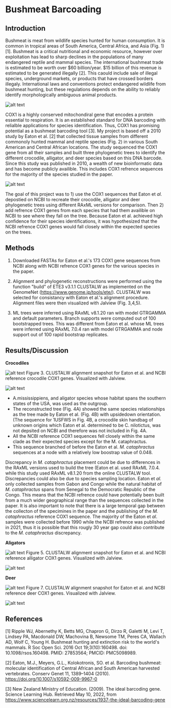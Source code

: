 # Bushmeat Barcoading

## Introduction

   Bushmeat is meat from wildlife species hunted for human consumption. It is common in tropical areas of South America, Central Africa, and Asia (Fig. 1)[1]. Bushmeat is a critical nutritional and economic resource, however over exploitation has lead to sharp declines in the populations of many endangered reptile and mammal species. The international bushmeat trade is estimated to be worth over $60 billion/year. $15 billion of this revenue is estimated to be generated illegally [2]. This caould include sale of illegal species, underground markets, or products that have crossed borders illegaly. International laws and conventions protect endangered wildlife from bushmeat hunting, but these regulations depends on the ability to reliably identify morphologically ambiguous animal products. 
                                                                
![alt text](https://github.com/vgp1003/Bushmeat_Barcoading/blob/main/Figures/Map.PNG "Map.PNG") 

   COX1 is a highly conserved mitochondiral gene that encodes a protein essential to respiration. It is an established standard for DNA barcoding with relialble applications for species identification. Thus, COX1 has promising potential as a bushmeat barcoding tool [3]. My project is based off a 2010 study by Eaton et al. [2] that collected tissue samples from different commonoly hunted mammal and reptile species (Fig. 2) in various South American and Central African locations. The study sequenced the COX1 gene from all their samples and built three phylogenetic trees to identify the different crocodile, alligator, and deer species based on this DNA barcode. Since this study was published in 2010, a wealth of new bioinformatic data and has become publicly availible. This includes COX1 refrence sequences for the majority of the species studied in the paper. 
   
![alt text](https://github.com/vgp1003/Bushmeat_Barcoading/blob/main/Figures/Croc.PNG "Croc.PNG")
   
   The goal of this project was to 1) use the COX1 sequences that Eaton et _al._ depostied on NCBI to recreate their crocodile, alligator and deer phylogenetic trees using different RAxML versions for comparison. Then 2) add refrence COX1 genes from each species that had them availible on NCBI to see where they fall on the tree. Because Eaton et al. achieved high confidence for their species identifications, it was hypothesized that the NCBI refrence COX1 genes would fall closely within the expected species on the trees. 

## Methods

1) Downloaded FASTAs for Eaton et al.'s 173 COX1 gene sequences from NCBI along with NCBI refrence COX1 genes for the various species in the paper.

2) Alignment and phylogenetic reconstructions were performed using the function "build" of ETE3 v3.1.1 CLUSTALW as implemented on the GenomeNet (https://www.genome.jp/tools/ete/). CLUSTALW was selected for consistancy with Eaton et al.'s alignment procedure. Alignment files were then visualized with Jalview (Fig. 3,4,5). 

3) ML trees were inferred using RAxML v8.1.20 ran with model GTRGAMMA and default parameters. Branch supports were computed out of 100 bootstrapped trees. This was different from Eaton et al. whose ML trees were inferred using RAxML 7.0.4 ran with model GTRGAMMA and node support out of 100 rapid bootstrap replicates.

## Results/Discussion

**Crocodiles**

![alt text](https://github.com/vgp1003/Bushmeat_Barcoading/blob/main/Figures/Crocodiles_Alignment_vis.PNG "Crocodiles_Alignment_vis.PNG")
Figure 3. CLUSTALW alignment snapshot for Eaton et al. and NCBI reference crocodile COX1 genes. Visualized with Jalview.


![alt text](https://github.com/vgp1003/Bushmeat_Barcoading/blob/main/Figures/Crocodile_trees.png "Crocodile_trees.png")

- A.mississippiens, and aligator species whose habitat spans the southern states of the USA, was used as the outgroup.
- The reconstructed tree (Fig. 4A) showed the same species relationships as the tree made by Eaton et al. (Fig. 4B) with upsidedown orientation. (The sequence for 1USFWS in Fig. 4B, a crocodile skin handbag of unknown origins which Eaton et al. determined to be C. nilotictus, was not depsited on NCBI and therefore was not included in Fig. 4A. 
- All the NCBI reference COX1 sequences fell closely within the same clade as their expected species except for the M. cataphractus.
- This sequence branched of before the Eaton et al. _M. cataphractus_ sequences at a node with a relatively low boostrap value of 0.048.

Discrepancy in _M. cataphractus_ placement could be due to differences in the RAxML versions used to build the tree (Eaton et al. used RAxML 7.0.4. while this study used RAxML v8.1.20 from the online CLUSTALW tool. Discrepancies could also be due to species sampling location. Eaton et _al._ only collected samples from Gabon and Congo while the natural habitat of _M. cataphractus_ spans from Senegal to the Democratic Republic of the Congo. This means that the NCBI refrence could have potentially been built from a much wider geographical range than the sequences collected in the paper. It is also important to note that there is a large temporal gap between the collecton of the specimines in the paper and the publishing of the _M. cataphractus_ reference COX1 sequence. The majority of the Eaton et _al_. samples were collected before 1990 while the NCBI refrence was published in 2021, thus it is possible that this rougly 30 year gap could also contribute to the _M. cataphractus_ discrepancy.  

**Aligators**

![alt text](https://github.com/vgp1003/Bushmeat_Barcoading/blob/main/Figures/Alligator_alignment_vis.PNG "Alligator_alignment_vis.PNG")
Figure 5. CLUSTALW alignment snapshot for Eaton et al. and NCBI reference alligator COX1 genes. Visualized with Jalview.


![alt text](https://github.com/vgp1003/Bushmeat_Barcoading/blob/main/Figures/Alligator_trees.png "Alligator_trees.png")

**Deer**

![alt text](https://github.com/vgp1003/Bushmeat_Barcoading/blob/main/Figures/Deer_Alignment_vis.PNG "Deer_Alignment_vis.PNG")
Figure 7. CLUSTALW alignment snapshot for Eaton et al. and NCBI reference deer COX1 genes. Visualized with Jalview.

![alt text](https://github.com/vgp1003/Bushmeat_Barcoading/blob/main/Figures/Deer_trees.png "Deer_trees.png")

## References

[1] Ripple WJ, Abernethy K, Betts MG, Chapron G, Dirzo R, Galetti M, Levi T, Lindsey PA, Macdonald DW, Machovina B, Newsome TM, Peres CA, Wallach AD, Wolf C, Young H. Bushmeat hunting and extinction risk to the world's mammals. R Soc Open Sci. 2016 Oct 19;3(10):160498. doi: 10.1098/rsos.160498. PMID: 27853564; PMCID: PMC5098989.

[2] Eaton, M.J., Meyers, G.L., Kolokotronis, SO. et al. Barcoding bushmeat: molecular identification of Central African and South American harvested vertebrates. Conserv Genet 11, 1389–1404 (2010). https://doi.org/10.1007/s10592-009-9967-0

[3] New Zealand Ministry of Education. (2009). The ideal barcoding gene. Science Learning Hub. Retrieved May 10, 2022, from https://www.sciencelearn.org.nz/resources/1937-the-ideal-barcoding-gene 
